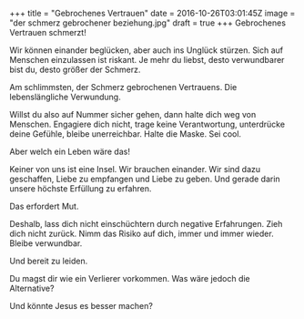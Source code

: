 +++
title = "Gebrochenes Vertrauen"
date = 2016-10-26T03:01:45Z
image = "der schmerz gebrochener beziehung.jpg"
draft = true
+++
Gebrochenes Vertrauen schmerzt! 

Wir können einander beglücken, aber auch ins Unglück stürzen. Sich auf Menschen einzulassen ist riskant. Je mehr du liebst, desto verwundbarer bist du, desto größer der Schmerz.

Am schlimmsten, der Schmerz gebrochenen Vertrauens. Die lebenslängliche Verwundung.

Willst du also auf Nummer sicher gehen, dann halte dich weg von Menschen. Engagiere dich nicht, trage keine Verantwortung, unterdrücke deine Gefühle, bleibe unerreichbar. Halte die Maske. Sei cool.

Aber welch ein Leben wäre das!

Keiner von uns ist eine Insel. Wir brauchen einander. Wir sind dazu geschaffen, Liebe zu empfangen und Liebe zu geben. Und gerade darin unsere höchste Erfüllung zu erfahren.

Das erfordert Mut.

Deshalb, lass dich nicht einschüchtern durch negative Erfahrungen. Zieh dich nicht zurück. Nimm das Risiko auf dich, immer und immer wieder. Bleibe verwundbar. 

Und bereit zu leiden.

Du magst dir wie ein Verlierer vorkommen. Was wäre jedoch die Alternative? 

Und könnte Jesus es besser machen?